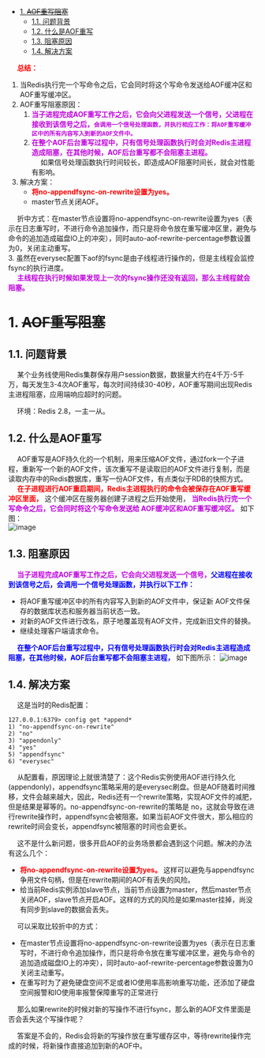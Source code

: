 

<!-- TOC -->

- [1. ~~AOF重写阻塞~~](#1-aof重写阻塞)
    - [1.1. 问题背景](#11-问题背景)
    - [1.2. 什么是AOF重写](#12-什么是aof重写)
    - [1.3. 阻塞原因](#13-阻塞原因)
    - [1.4. 解决方案](#14-解决方案)

<!-- /TOC -->

&emsp; **<font color = "red">总结：</font>**  
1. 当Redis执行完一个写命令之后，它会同时将这个写命令发送给AOF缓冲区和AOF重写缓冲区。  
2. AOF重写阻塞原因：
	1. **<font color = "clime">当子进程完成AOF重写工作之后，它会向父进程发送一个信号，父进程在接收到该信号之后，`会调用一个信号处理函数，并执行相应工作：将AOF重写缓冲区中的所有内容写入到新的AOF文件中。`</font>**  
	2. **<font color = "clime">在整个AOF后台重写过程中，只有信号处理函数执行时会对Redis主进程造成阻塞，在其他时候，AOF后台重写都不会阻塞主进程。</font>**  
&emsp; 如果信号处理函数执行时间较长，即造成AOF阻塞时间长，就会对性能有影响。  
2. 解决方案：  
	* **<font color = "red">将no-appendfsync-on-rewrite设置为yes。</font>** 
	* master节点关闭AOF。  
    
&emsp; 折中方式：在master节点设置将no-appendfsync-on-rewrite设置为yes（表示在日志重写时，不进行命令追加操作，而只是将命令放在重写缓冲区里，避免与命令的追加造成磁盘IO上的冲突），同时auto-aof-rewrite-percentage参数设置为0，关闭主动重写。  
3. 虽然在everysec配置下aof的fsync是由子线程进行操作的，但是主线程会监控fsync的执行进度。  
&emsp; **<font color = "clime">主线程在执行时候如果发现上一次的fsync操作还没有返回，那么主线程就会阻塞。</font>**  


# 1. ~~AOF重写阻塞~~
<!-- 
Redis AOF重写阻塞问题分析
https://blog.csdn.net/github_32521685/article/details/106354737
https://www.yht7.com/news/89862

https://www.cnblogs.com/Brake/p/14352772.html

https://blog.csdn.net/github_32521685/article/details/106354737

*** https://article.itxueyuan.com/e19qlM
-->

## 1.1. 问题背景
&emsp; 某个业务线使用Redis集群保存用户session数据，数据量大约在4千万-5千万，每天发生3-4次AOF重写，每次时间持续30-40秒，AOF重写期间出现Redis主进程阻塞，应用端响应超时的问题。  

&emsp; 环境：Redis 2.8，一主一从。  

## 1.2. 什么是AOF重写
&emsp; AOF重写是AOF持久化的一个机制，用来压缩AOF文件，通过fork一个子进程，重新写一个新的AOF文件，该次重写不是读取旧的AOF文件进行复制，而是读取内存中的Redis数据库，重写一份AOF文件，有点类似于RDB的快照方式。  
&emsp; **<font color = "red">在子进程进行AOF重启期间，Redis主进程执行的命令会被保存在AOF重写缓冲区里面，</font>** 这个缓冲区在服务器创建子进程之后开始使用， **<font color = "clime">当Redis执行完一个写命令之后，它会同时将这个写命令发送给 AOF缓冲区和AOF重写缓冲区。</font>** 如下图：  
![image](https://gitee.com/wt1814/pic-host/raw/master/images/microService/Redis/redis-113.png)  


## 1.3. 阻塞原因
&emsp; **<font color = "clime">当子进程完成AOF重写工作之后，它会向父进程发送一个信号，</font><font color = "blue">父进程在接收到该信号之后，会调用一个信号处理函数，并执行以下工作：</font>**  

* 将AOF重写缓冲区中的所有内容写入到新的AOF文件中，保证新 AOF文件保存的数据库状态和服务器当前状态一致。  
* 对新的AOF文件进行改名，原子地覆盖现有AOF文件，完成新旧文件的替换。  
* 继续处理客户端请求命令。  

&emsp; **<font color = "blue">在整个AOF后台重写过程中，只有信号处理函数执行时会对Redis主进程造成阻塞，在其他时候，AOF后台重写都不会阻塞主进程，</font>** 如下图所示：
![image](https://gitee.com/wt1814/pic-host/raw/master/images/microService/Redis/redis-114.png)  

## 1.4. 解决方案
&emsp; 这是当时的Redis配置：

```text
127.0.0.1:6379> config get *append*
1) "no-appendfsync-on-rewrite"
2) "no"
3) "appendonly"
4) "yes"
5) "appendfsync"
6) "everysec"
```
&emsp; 从配置看，原因理论上就很清楚了：这个Redis实例使用AOF进行持久化(appendonly)，appendfsync策略采用的是everysec刷盘。但是AOF随着时间推移，文件会越来越大，因此，Redis还有一个rewrite策略，实现AOF文件的减肥，但是结果是幂等的。no-appendfsync-on-rewrite的策略是 no，这就会导致在进行rewrite操作时，appendfsync会被阻塞。如果当前AOF文件很大，那么相应的rewrite时间会变长，appendfsync被阻塞的时间也会更长。  

&emsp; 这不是什么新问题，很多开启AOF的业务场景都会遇到这个问题。解决的办法有这么几个：

* **<font color = "red">将no-appendfsync-on-rewrite设置为yes。</font>** 这样可以避免与appendfsync争用文件句柄，但是在rewrite期间的AOF有丢失的风险。
* 给当前Redis实例添加slave节点，当前节点设置为master，然后master节点关闭AOF，slave节点开启AOF。这样的方式的风险是如果master挂掉，尚没有同步到slave的数据会丢失。  

&emsp; 可以采取比较折中的方式：  

* 在master节点设置将no-appendfsync-on-rewrite设置为yes（表示在日志重写时，不进行命令追加操作，而只是将命令放在重写缓冲区里，避免与命令的追加造成磁盘IO上的冲突），同时auto-aof-rewrite-percentage参数设置为0关闭主动重写。  
* 在重写时为了避免硬盘空间不足或者IO使用率高影响重写功能，还添加了硬盘空间报警和IO使用率报警保障重写的正常进行

&emsp; 那么如果rewrite的时候对新的写操作不进行fsync，那么新的AOF文件里面是否会丢失这个写操作呢？

&emsp; 答案是不会的，Redis会将新的写操作放在重写缓存区中，等待rewrite操作完成的时候，将新操作直接追加到新的AOF中。
